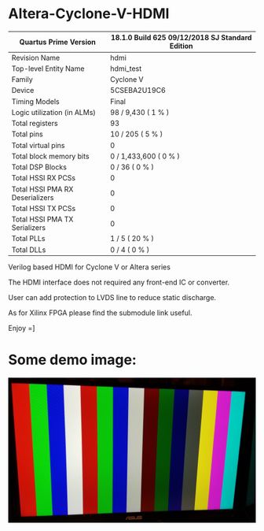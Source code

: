 # Altera-Cyclone-V-HDMI

| Quartus Prime Version           | 18.1.0 Build 625 09/12/2018 SJ Standard Edition |
|---------------------------------|-------------------------------------------------|
| Revision Name                   | hdmi                                            |
| Top-level Entity Name           | hdmi_test                                       |
| Family                          | Cyclone V                                       |
| Device                          | 5CSEBA2U19C6                                    |
| Timing Models                   | Final                                           |
| Logic utilization (in ALMs)     | 98 / 9,430 ( 1 % )                              |
| Total registers                 | 93                                              |
| Total pins                      | 10 / 205 ( 5 % )                                |
| Total virtual pins              | 0                                               |
| Total block memory bits         | 0 / 1,433,600 ( 0 % )                           |
| Total DSP Blocks                | 0 / 36 ( 0 % )                                  |
| Total HSSI RX PCSs              | 0                                               |
| Total HSSI PMA RX Deserializers | 0                                               |
| Total HSSI TX PCSs              | 0                                               |
| Total HSSI PMA TX Serializers   | 0                                               |
| Total PLLs                      | 1 / 5 ( 20 % )                                  |
| Total DLLs                      | 0 / 4 ( 0 % )                                   |

Verilog based HDMI for Cyclone V or Altera series

The HDMI interface does not required any front-end IC or converter.

User can add protection to LVDS line to reduce static discharge.

As for Xilinx FPGA please find the submodule link useful.

Enjoy =]


# Some demo image:
![Alt text](images/img.jpg?raw=true "Title")
